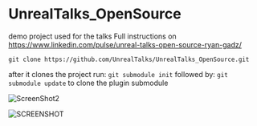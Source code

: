 # UnrealTalks_OpenSource
demo project used for the talks
Full instructions on https://www.linkedin.com/pulse/unreal-talks-open-source-ryan-gadz/

```git clone https://github.com/UnrealTalks/UnrealTalks_OpenSource.git```

after it clones the project run:
```git submodule init```
followed by:
```git submodule update```
to clone the plugin submodule


![ScreenShot2](/assets/ScreenShot2.png)

![SCREENSHOT](/assets/SCREENSHOT.png)
